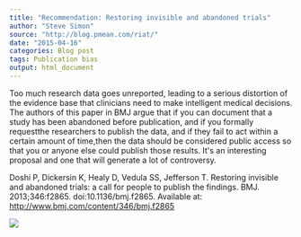 ```yaml
---
title: "Recommendation: Restoring invisible and abandoned trials"
author: "Steve Simon"
source: "http://blog.pmean.com/riat/"
date: "2015-04-16"
categories: Blog post
tags: Publication bias
output: html_document
---
```


Too much research data goes unreported, leading to a serious distortion
of the evidence base that clinicians need to make intelligent medical
decisions. The authors of this paper in BMJ argue that if you can
document that a study has been abandoned before publication, and if you
formally requestthe researchers to publish the data, and if they fail to
act within a certain amount of time,then the data should be considered
public access so that you or anyone else could publish those results.
It's an interesting proposal and one that will generate a lot of
controversy.

<!---More--->

Doshi P, Dickersin K, Healy D, Vedula SS, Jefferson T. Restoring
invisible and abandoned trials: a call for people to publish the
findings. BMJ. 2013;346:f2865. doi:10.1136/bmj.f2865. Available at:
<http://www.bmj.com/content/346/bmj.f2865>

![](http://www.pmean.com/images/images/15/riat01.png)




